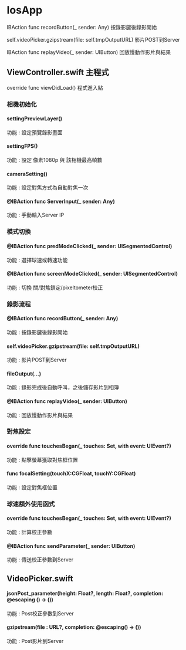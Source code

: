 # IosApp
IBAction func recordButton(_ sender: Any)            按錄影鍵後錄影開始

self.videoPicker.gzipstream(file: self.tmpOutputURL) 影片POST到Server

IBAction func replayVideo(_ sender: UIButton)        回放慢動作影片與結果

## ViewController.swift 主程式
override func viewDidLoad() 程式進入點

### 相機初始化 
#### settingPreviewLayer()
功能 : 設定預覽錄影畫面

#### settingFPS()
功能 : 設定 像素1080p 與 該相機最高幀數

#### cameraSetting()
功能 : 設定對焦方式為自動對焦一次

#### @IBAction func ServerInput(_ sender: Any)
功能 : 手動輸入Server IP


### 模式切換
#### @IBAction func predModeClicked(_ sender: UISegmentedControl) 
功能 : 選擇球速或轉速功能 

#### @IBAction func screenModeClicked(_ sender: UISegmentedControl) 
功能 : 切換 關/對焦鎖定/pixeltometer校正

### 錄影流程

#### @IBAction func recordButton(_ sender: Any)  
功能 : 按錄影鍵後錄影開始
#### self.videoPicker.gzipstream(file: self.tmpOutputURL)
功能 : 影片POST到Server
#### fileOutput(...)
功能 : 錄影完成後自動呼叫，之後儲存影片到相簿
#### @IBAction func replayVideo(_ sender: UIButton)
功能 : 回放慢動作影片與結果

### 對焦設定

#### override func touchesBegan(_ touches: Set<UITouch>, with event: UIEvent?)
功能 : 點擊螢幕獲取對焦框位置
#### func focalSetting(touchX:CGFloat, touchY:CGFloat)
功能 : 設定對焦框位置
  
### 球速額外使用函式
  
#### override func touchesBegan(_ touches: Set<UITouch>, with event: UIEvent?)
功能 : 計算校正參數
#### @IBAction func sendParameter(_ sender: UIButton) 
功能 : 傳送校正參數到Server
  
## VideoPicker.swift

#### jsonPost_parameter(height: Float?, length: Float?, completion: @escaping () -> ())
功能 : Post校正參數到Server
#### gzipstream(file : URL?, completion: @escaping() -> ())
功能 : Post影片到Server  
